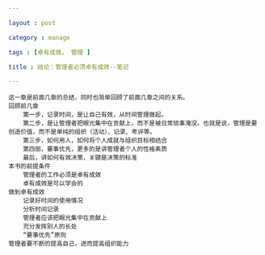 ```yaml
---

layout : post

category : manage

tags : [卓有成效， 管理 ]

title : 结论：管理者必须卓有成效--笔记

---
```

    
    这一章是前面几章的总结，同时也简单回顾了前面几章之间的关系。
    回顾前几章
        第一步，记录时间，是让自己有效，从时间管理做起。
        第二步，是让管理者把眼光集中在贡献上，而不是被日常琐事淹没。也就是说，管理是要创造价值，而不是单纯的组织（活动）、记录、考评等。
        第三步，如何用人，如何将个人成就与组织目标相结合
        第四部，要事优先，更多的是讲管理者个人的性格素质
        最后，讲如何有效决策，关键是决策的标准
    本书的前提条件
        管理者的工作必须是卓有成效
        卓有成效是可以学会的
    做到卓有成效
        记录好时间的使用情况
        分析时间记录
        管理者应该把眼光集中在贡献上
        充分发挥别人的长处
        “要事优先”原则
    管理者要不断的提高自己，进而提高组织能力

